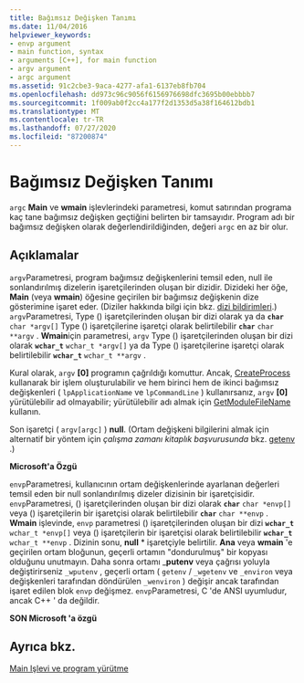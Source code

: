 ```yaml
---
title: Bağımsız Değişken Tanımı
ms.date: 11/04/2016
helpviewer_keywords:
- envp argument
- main function, syntax
- arguments [C++], for main function
- argv argument
- argc argument
ms.assetid: 91c2cbe3-9aca-4277-afa1-6137eb8fb704
ms.openlocfilehash: dd973c96c9056f6156976698dfc3695b00ebbbb7
ms.sourcegitcommit: 1f009ab0f2cc4a177f2d1353d5a38f164612bdb1
ms.translationtype: MT
ms.contentlocale: tr-TR
ms.lasthandoff: 07/27/2020
ms.locfileid: "87200874"
---
```

# <a name="argument-description"></a>Bağımsız Değişken Tanımı

`argc` **Main** ve **wmain** işlevlerindeki parametresi, komut satırından programa kaç tane bağımsız değişken geçtiğini belirten bir tamsayıdır. Program adı bir bağımsız değişken olarak değerlendirildiğinden, değeri `argc` en az bir olur.

## <a name="remarks"></a>Açıklamalar

`argv`Parametresi, program bağımsız değişkenlerini temsil eden, null ile sonlandırılmış dizelerin işaretçilerinden oluşan bir dizidir. Dizideki her öğe, **Main** (veya **wmain**) öğesine geçirilen bir bağımsız değişkenin dize gösterimine işaret eder. (Diziler hakkında bilgi için bkz. [dizi bildirimleri](../c-language/array-declarations.md).) `argv`Parametresi, Type () işaretçilerinden oluşan bir dizi olarak ya da **`char`** `char *argv[]` Type () işaretçilerine işaretçi olarak belirtilebilir **`char`** `char **argv` . **Wmain**için parametresi, `argv` Type () işaretçilerinden oluşan bir dizi olarak **`wchar_t`** `wchar_t *argv[]` ya da Type () işaretçilerine işaretçi olarak belirtilebilir **`wchar_t`** `wchar_t **argv` .

Kural olarak, `argv` **[0]** programın çağrıldığı komuttur.  Ancak, [CreateProcess](/windows/win32/api/processthreadsapi/nf-processthreadsapi-createprocessw) kullanarak bir işlem oluşturulabilir ve hem birinci hem de ikinci bağımsız değişkenleri ( `lpApplicationName` ve `lpCommandLine` ) kullanırsanız, `argv` **[0]** yürütülebilir ad olmayabilir; yürütülebilir adı almak için [GetModuleFileName](/windows/win32/api/libloaderapi/nf-libloaderapi-getmodulefilenamew) kullanın.

Son işaretçi ( `argv[argc]` ) **null**. (Ortam değişkeni bilgilerini almak için alternatif bir yöntem için *çalışma zamanı kitaplık başvurusunda* bkz. [getenv](../c-runtime-library/reference/getenv-wgetenv.md) .)

**Microsoft'a Özgü**

`envp`Parametresi, kullanıcının ortam değişkenlerinde ayarlanan değerleri temsil eden bir null sonlandırılmış dizeler dizisinin bir işaretçisidir. `envp`Parametresi, () işaretçilerinden oluşan bir dizi olarak **`char`** `char *envp[]` veya () işaretçilerin bir işaretçisi olarak belirtilebilir **`char`** `char **envp` . **Wmain** işlevinde, `envp` parametresi () işaretçilerinden oluşan bir dizi **`wchar_t`** `wchar_t *envp[]` veya () işaretçilerin bir işaretçisi olarak belirtilebilir **`wchar_t`** `wchar_t **envp` . Dizinin sonu, **null** \* işaretçiyle belirtilir. **Ana** veya **wmain** 'e geçirilen ortam bloğunun, geçerli ortamın "dondurulmuş" bir kopyası olduğunu unutmayın. Daha sonra ortamı _**putenv** veya çağrısı yoluyla değiştirirseniz `_wputenv` , geçerli ortam ( `getenv` / `_wgetenv` ve `_environ` veya değişkenleri tarafından döndürülen `_wenviron` ) değişir ancak tarafından işaret edilen blok `envp` değişmez. `envp`Parametresi, C 'de ANSI uyumludur, ancak C++ ' da değildir.

**SON Microsoft 'a özgü**

## <a name="see-also"></a>Ayrıca bkz.

[Main Işlevi ve program yürütme](../c-language/main-function-and-program-execution.md)
